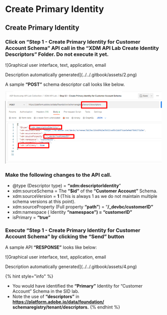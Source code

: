 # Create Primary Identity

## **Create Primary Identity**

### **Click on “Step 1 - Create Primary Identity for Customer Account Schema”** API call in the **“XDM API Lab Create Identity Descriptors”** Folder. **Do not execute it yet.**

![Graphical user interface, text, application, email

Description automatically generated](../../.gitbook/assets/2.png)

A sample **“POST”** schema descriptor call looks like below.

![](<../../.gitbook/assets/3 (1).png>)

### **Make the following changes to the API call.**

* @type (Descriptor type) = **“xdm:descriptorIdentity**”
* xdm:sourceSchema = The **“$id”** of the **“Customer Account”** Schema.
* xdm:sourceVersion = **1** (This is always 1 as we do not maintain multiple schema versions at this point).
* xdm:sourceProperty (Full property **“path”**) = “**/\_devbc/customerID”**
* xdm:namespace ( Identity **“namespace”) = “customerID”**
* isPrimary = **“true”**

### Execute **“Step 1 - Create Primary Identity for Customer Account Schema”** by clicking the “Send” button

A sample API **“RESPONSE”** looks like below:

![Graphical user interface, text, application, email

Description automatically generated](../../.gitbook/assets/4.png)

{% hint style="info" %}
* You would have identified the **“Primary”** Identity for “Customer Account” Schema in the SID lab.
* Note the use of **“descriptors”** in **https://platform.adobe.io/data/foundation/ schemaregistry/tenant/descriptors.**
{% endhint %}

